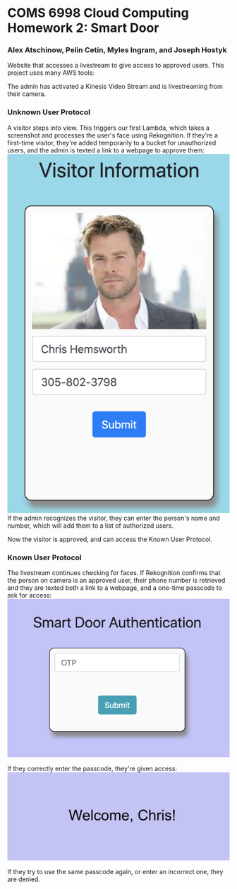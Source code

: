 # COMS 6998 Cloud Computing Homework 2: Smart Door
### Alex Atschinow, Pelin Cetin, Myles Ingram, and Joseph Hostyk

Website that accesses a livestream to give access to approved users.
This project uses many AWS tools:

The admin has activated a Kinesis Video Stream and is livestreaming from their camera.

### Unknown User Protocol

A visitor steps into view. This triggers our first Lambda, which takes a screenshot and processes the user's face using Rekognition.
If they're a first-time visitor, they're added temporarily to a bucket for unauthorized users, and the admin is texted a link to a webpage to approve them:
![WP1](/Demo/authorizeUser.png)
If the admin recognizes the visitor, they can enter the person's name and number, which will add them to a list of authorized users.

Now the visitor is approved, and can access the Known User Protocol.

### Known User Protocol

The livestream continues checking for faces. If Rekognition confirms that the person on camera is an approved user, their phone number is retrieved and they are texted both a link to a webpage, and a one-time passcode to ask for access:
![WP2](/Demo/allowAccess.png)

If they correctly enter the passcode, they're given access:
![Approved](/Demo/accessApproved.png)

If they try to use the same passcode again, or enter an incorrect one, they are denied.
